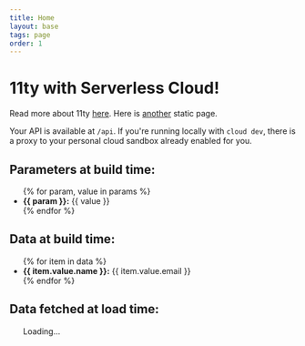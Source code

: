```yaml
---
title: Home
layout: base
tags: page
order: 1
---
```


# 11ty with Serverless Cloud!

Read more about 11ty [here](https://www.11ty.dev/).
Here is [another](/about) static page.

Your API is available at `/api`. If you're running locally with `cloud dev`, there is a proxy to your personal cloud sandbox already enabled for you.

## Parameters at build time:

<ul>
{% for param, value in params %}

<li><strong>{{ param }}:</strong> {{ value }}</li>
{% endfor %}
</ul>

## Data at build time:

<ul>
{% for item in data %}

<li><strong>{{ item.value.name }}:</strong> {{ item.value.email }}</li>
{% endfor %}
</ul>

## Data fetched at load time:

<ul id="data">Loading...</ul>

<script>getUsers();</script>
